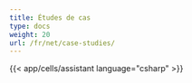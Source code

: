 ```yaml
---
title: Études de cas
type: docs
weight: 20
url: /fr/net/case-studies/
---
```



{{< app/cells/assistant language="csharp" >}}
